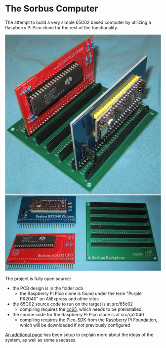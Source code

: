 The Sorbus Computer
===================

The attempt to build a very simple 65C02 based computer by utilizing a
Raspberry Pi Pico clone for the rest of the functionality.

![Sorbus assembled](doc/images/SorbusAssembled.jpg)
![Sorbus parts](doc/images/SorbusParts.jpg)

The project is fully open source:
  - the PCB design is in the folder pcb
    - the Raspberry Pi Pico clone is found under the term "Purple PR2040"
      on AliExpress and other sites
  - the 65C02 source code to run on the target is at src/65c02
    - compiling requires the [cc65](https://cc65.github.io/), which
      needs to be preinstalled.
  - the source code for the Raspberry Pi Pico clone is at src/rp2040
    - compiling requires the
      [Pico-SDK](https://github.com/raspberrypi/pico-sdk) from the
      Raspberry Pi Foundation, which will be downloaded if not previously
      configured

[An addtional page](https://xayax.net/sorbus/) has been setup to explain more
about the ideas of the system, as well as some usecases.
